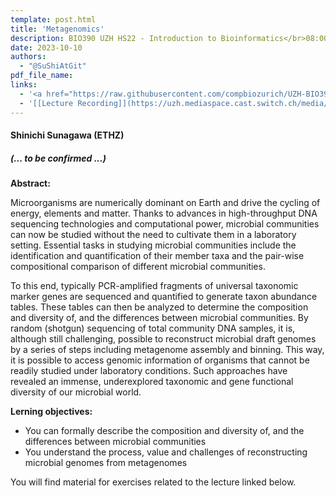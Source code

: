 ```yaml
---
template: post.html
title: 'Metagenomics'
description: BIO390 UZH HS22 - Introduction to Bioinformatics</br>08:00-09:45 @ UZH Irchel Y03-G-85
date: 2023-10-10
authors:
  - "@SuShiAtGit"
pdf_file_name:
links:
  - '<a href="https://raw.githubusercontent.com/compbiozurich/UZH-BIO390/main/course-material/2022-10-25___Shinichi-Sunagawa__Metagenomics__UZH-BIO390-HS22-lecture-06.pdf" target="_blank">[2022 lecture slides]</a> (.pdf)'
  - '[[Lecture Recording]](https://uzh.mediaspace.cast.switch.ch/media/Introduction+to+Bioinformatics+-+Lecture+06A+Metagenomics/0_ywnuyc2c)'
---
```


#### Shinichi Sunagawa (ETHZ)
##### (... to be confirmed ...)

**Abstract:**

Microorganisms are numerically dominant on Earth and drive the cycling of energy, elements and matter. Thanks to advances in high-throughput DNA sequencing technologies and computational power, microbial communities can now be studied without the need to cultivate them in a laboratory setting. Essential tasks in studying microbial communities include the identification and quantification of their member taxa and the pair-wise compositional comparison of different microbial communities.

<!--more-->

To this end, typically PCR-amplified fragments of universal taxonomic marker genes are sequenced and quantified to generate taxon abundance tables. These tables can then be analyzed to determine the composition and diversity of, and the differences between microbial communities. By random (shotgun) sequencing of total community DNA samples, it is, although still challenging, possible to reconstruct microbial draft genomes by a series of steps including metagenome assembly and binning. This way, it is possible to access genomic information of organisms that cannot be readily studied under laboratory conditions. Such approaches have revealed an immense, underexplored taxonomic and gene functional diversity of our microbial world.

**Lerning objectives:**

- You can formally describe the composition and diversity of, and the differences between microbial communities
- You understand the process, value and challenges of reconstructing microbial genomes from metagenomes

You will find material for exercises related to the lecture linked below.

